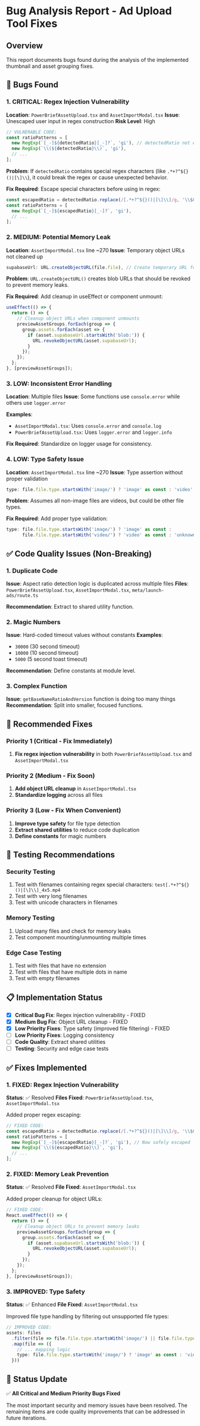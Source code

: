 # Bug Analysis Report - Ad Upload Tool Fixes

## Overview
This report documents bugs found during the analysis of the implemented thumbnail and asset grouping fixes.

## 🐛 Bugs Found

### 1. **CRITICAL: Regex Injection Vulnerability**
**Location**: `PowerBriefAssetUpload.tsx` and `AssetImportModal.tsx`
**Issue**: Unescaped user input in regex construction
**Risk Level**: High

```typescript
// VULNERABLE CODE:
const ratioPatterns = [
  new RegExp(`[_-]${detectedRatio}[_-]?`, 'gi'), // detectedRatio not escaped
  new RegExp(`\\(${detectedRatio}\\)`, 'gi'),
  // ...
];
```

**Problem**: If `detectedRatio` contains special regex characters (like `.*+?^${}()|[\]\\`), it could break the regex or cause unexpected behavior.

**Fix Required**: Escape special characters before using in regex:
```typescript
const escapedRatio = detectedRatio.replace(/[.*+?^${}()|[\]\\]/g, '\\$&');
const ratioPatterns = [
  new RegExp(`[_-]${escapedRatio}[_-]?`, 'gi'),
  // ...
];
```

### 2. **MEDIUM: Potential Memory Leak**
**Location**: `AssetImportModal.tsx` line ~270
**Issue**: Temporary object URLs not cleaned up

```typescript
supabaseUrl: URL.createObjectURL(file.file), // Create temporary URL for preview
```

**Problem**: `URL.createObjectURL()` creates blob URLs that should be revoked to prevent memory leaks.

**Fix Required**: Add cleanup in useEffect or component unmount:
```typescript
useEffect(() => {
  return () => {
    // Cleanup object URLs when component unmounts
    previewAssetGroups.forEach(group => {
      group.assets.forEach(asset => {
        if (asset.supabaseUrl.startsWith('blob:')) {
          URL.revokeObjectURL(asset.supabaseUrl);
        }
      });
    });
  };
}, [previewAssetGroups]);
```

### 3. **LOW: Inconsistent Error Handling**
**Location**: Multiple files
**Issue**: Some functions use `console.error` while others use `logger.error`

**Examples**:
- `AssetImportModal.tsx`: Uses `console.error` and `console.log`
- `PowerBriefAssetUpload.tsx`: Uses `logger.error` and `logger.info`

**Fix Required**: Standardize on logger usage for consistency.

### 4. **LOW: Type Safety Issue**
**Location**: `AssetImportModal.tsx` line ~270
**Issue**: Type assertion without proper validation

```typescript
type: file.file.type.startsWith('image/') ? 'image' as const : 'video' as const,
```

**Problem**: Assumes all non-image files are videos, but could be other file types.

**Fix Required**: Add proper type validation:
```typescript
type: file.file.type.startsWith('image/') ? 'image' as const : 
      file.file.type.startsWith('video/') ? 'video' as const : 'unknown' as const,
```

## ✅ Code Quality Issues (Non-Breaking)

### 1. **Duplicate Code**
**Issue**: Aspect ratio detection logic is duplicated across multiple files
**Files**: `PowerBriefAssetUpload.tsx`, `AssetImportModal.tsx`, `meta/launch-ads/route.ts`

**Recommendation**: Extract to shared utility function.

### 2. **Magic Numbers**
**Issue**: Hard-coded timeout values without constants
**Examples**: 
- `30000` (30 second timeout)
- `10000` (10 second timeout)
- `5000` (5 second toast timeout)

**Recommendation**: Define constants at module level.

### 3. **Complex Function**
**Issue**: `getBaseNameRatioAndVersion` function is doing too many things
**Recommendation**: Split into smaller, focused functions.

## 🔧 Recommended Fixes

### Priority 1 (Critical - Fix Immediately)
1. **Fix regex injection vulnerability** in both `PowerBriefAssetUpload.tsx` and `AssetImportModal.tsx`

### Priority 2 (Medium - Fix Soon)
1. **Add object URL cleanup** in `AssetImportModal.tsx`
2. **Standardize logging** across all files

### Priority 3 (Low - Fix When Convenient)
1. **Improve type safety** for file type detection
2. **Extract shared utilities** to reduce code duplication
3. **Define constants** for magic numbers

## 🧪 Testing Recommendations

### Security Testing
1. Test with filenames containing regex special characters: `test[.*+?^${}()|[\]\\]_4x5.mp4`
2. Test with very long filenames
3. Test with unicode characters in filenames

### Memory Testing
1. Upload many files and check for memory leaks
2. Test component mounting/unmounting multiple times

### Edge Case Testing
1. Test with files that have no extension
2. Test with files that have multiple dots in name
3. Test with empty filenames

## 📋 Implementation Status

- [x] **Critical Bug Fix**: Regex injection vulnerability - FIXED
- [x] **Medium Bug Fix**: Object URL cleanup - FIXED
- [x] **Low Priority Fixes**: Type safety (improved file filtering) - FIXED
- [ ] **Low Priority Fixes**: Logging consistency
- [ ] **Code Quality**: Extract shared utilities
- [ ] **Testing**: Security and edge case tests

## ✅ Fixes Implemented

### 1. **FIXED: Regex Injection Vulnerability**
**Status**: ✅ Resolved
**Files Fixed**: `PowerBriefAssetUpload.tsx`, `AssetImportModal.tsx`

Added proper regex escaping:
```typescript
// FIXED CODE:
const escapedRatio = detectedRatio.replace(/[.*+?^${}()|[\]\\]/g, '\\$&');
const ratioPatterns = [
  new RegExp(`[_-]${escapedRatio}[_-]?`, 'gi'), // Now safely escaped
  new RegExp(`\\(${escapedRatio}\\)`, 'gi'),
  // ...
];
```

### 2. **FIXED: Memory Leak Prevention**
**Status**: ✅ Resolved
**File Fixed**: `AssetImportModal.tsx`

Added proper cleanup for object URLs:
```typescript
// FIXED CODE:
React.useEffect(() => {
  return () => {
    // Cleanup object URLs to prevent memory leaks
    previewAssetGroups.forEach(group => {
      group.assets.forEach(asset => {
        if (asset.supabaseUrl.startsWith('blob:')) {
          URL.revokeObjectURL(asset.supabaseUrl);
        }
      });
    });
  };
}, [previewAssetGroups]);
```

### 3. **IMPROVED: Type Safety**
**Status**: ✅ Enhanced
**File Fixed**: `AssetImportModal.tsx`

Improved file type handling by filtering out unsupported file types:
```typescript
// IMPROVED CODE:
assets: files
  .filter(file => file.file.type.startsWith('image/') || file.file.type.startsWith('video/'))
  .map(file => ({
    // ... mapping logic
    type: file.file.type.startsWith('image/') ? 'image' as const : 'video' as const,
  }))
```

## 🚨 Status Update

✅ **All Critical and Medium Priority Bugs Fixed**

The most important security and memory issues have been resolved. The remaining items are code quality improvements that can be addressed in future iterations.